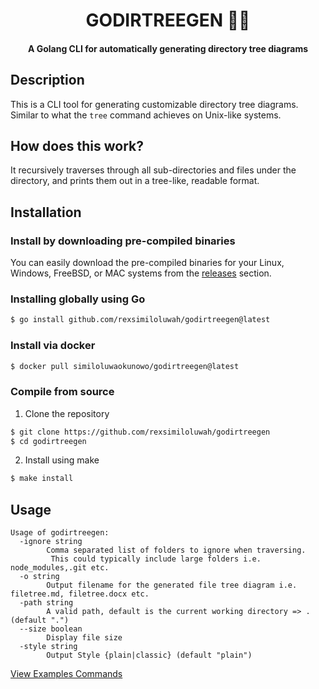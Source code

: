 <h1 align="center">
    GODIRTREEGEN 📁🚀
</h1>
<h4 align="center">
    A Golang CLI for automatically generating directory tree diagrams
</h4>

## Description 
This is a CLI tool for generating customizable directory tree diagrams. Similar to what the `tree` command achieves on Unix-like systems. 

## How does this work? 
It recursively traverses through all sub-directories and files under the directory, and prints them out in a tree-like, readable format.

## Installation 
### Install by downloading pre-compiled binaries 
You can easily download the pre-compiled binaries for your Linux, Windows, FreeBSD, or MAC systems from the [releases](https://github.com/rexsimiloluwah/godirtreegen/releases) section. 

### Installing globally using Go 
```bash 
$ go install github.com/rexsimiloluwah/godirtreegen@latest
```

### Install via docker 
```bash
$ docker pull similoluwaokunowo/godirtreegen@latest 
```

### Compile from source 
1. Clone the repository 
```bash
$ git clone https://github.com/rexsimiloluwah/godirtreegen
$ cd godirtreegen 
```

2. Install using make 
```bash
$ make install
```

## Usage 
```
Usage of godirtreegen:
  -ignore string
        Comma separated list of folders to ignore when traversing.
         This could typically include large folders i.e. node_modules,.git etc.
  -o string
        Output filename for the generated file tree diagram i.e. filetree.md, filetree.docx etc.
  -path string
        A valid path, default is the current working directory => . (default ".")
  --size boolean
        Display file size
  -style string
        Output Style {plain|classic} (default "plain")
```

[View Examples Commands](./examples/commands.md)


